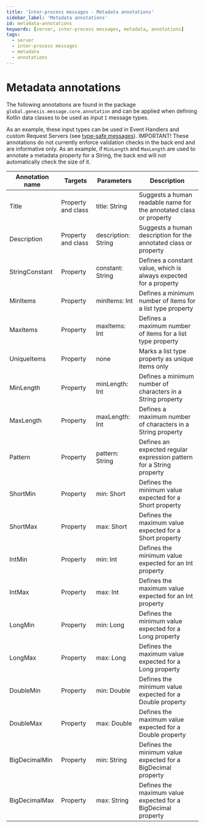 ```yaml
---
title: 'Inter-process messages - Metadata annotations'
sidebar_label: 'Metadata annotations'
id: metadata-annotations
keywords: [server, inter-process messages, metadata, annotations]
tags:
  - server
  - inter-process messages
  - metadata
  - annotations
---
```


# Metadata annotations

The following annotations are found in the package `global.genesis.message.core.annotation` and can be applied when defining Kotlin data classes to be used as input `I` message types. 

As an example, these input types can be used in Event Handlers and custom Request Servers (see [type-safe messages](/server/inter-process-messages/type-safe-messages/)). IMPORTANT! These annotations do not currently enforce validation checks in the back end and are informative only. As an example, if `MinLength` and `MaxLength` are used to annotate a metadata property for a String, the back end will not automatically check the size of it.

| Annotation name | Targets | Parameters | Description |
|----|----|----| --- |
| Title | Property and class | title: String | Suggests a human readable name for the annotated class or property
| Description | Property and class | description: String | Suggests a human description for the annotated class or property
| StringConstant | Property | constant: String | Defines a constant value, which is always expected for a property
| MinItems | Property | minItems: Int | Defines a minimum number of items for a list type property
| MaxItems | Property | maxItems: Int | Defines a maximum number of items for a list type property
| UniqueItems | Property | none | Marks a list type property as unique items only
| MinLength | Property | minLength: Int | Defines a minimum number of characters in a String property
| MaxLength | Property | maxLength: Int | Defines a maximum number of characters in a String property
| Pattern | Property | pattern: String | Defines an expected regular expression pattern for a String property
| ShortMin | Property | min: Short | Defines the minimum value expected for a Short property 
| ShortMax | Property | max: Short | Defines the maximum value expected for a Short property 
| IntMin | Property | min: Int | Defines the minimum value expected for an Int property 
| IntMax | Property | max: Int | Defines the maximum value expected for an Int property
| LongMin | Property | min: Long | Defines the minimum value expected for a Long property
| LongMax | Property | max: Long | Defines the maximum value expected for a Long property
| DoubleMin | Property | min: Double | Defines the minimum value expected for a Double property
| DoubleMax | Property | max: Double | Defines the maximum value expected for a Double property
| BigDecimalMin | Property | min: String | Defines the minimum value expected for a BigDecimal property
| BigDecimalMax | Property | max: String | Defines the maximum value expected for a BigDecimal property
